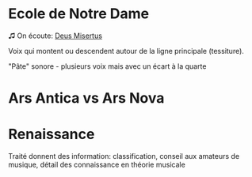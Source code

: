 # Ecole de Notre Dame

&#9835; On écoute: [Deus Misertus](https://www.youtube.com/watch?v=ETPJmL0cGdc)

Voix qui montent ou descendent autour de la ligne principale (tessiture).

"Pâte" sonore - plusieurs voix mais avec un écart à la quarte

# Ars Antica vs Ars Nova

# Renaissance

Traité donnent des information: classification, conseil aux amateurs de musique, détail des connaissance en théorie musicale
